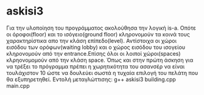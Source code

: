 # askisi3

Για την υλοποίηση του προγράμματος ακολούθησα την λογική is-a. Οπότε οι όροφοι(floor) και το ισόγειο(ground floor) κληρονομούν τα κοινά τους χαρακτηρίστικα απο την κλάση επίπεδο(level).  Αντίστοιχα οι χώροι εισόδου των ορόφων(waiting lobby) και ο χώρος εισόδου του ισογείου κληρονομούν από την entrance.Επίσης όλοι οι λοιποί χώροι(spaces)  κλρηονομομούν από την κλάση space. Όπως και στην πρώτη άσκηση για να τρέξει το πρόγραμμα πρέπει η χωρητικότητα του ασανσέρ να είναι τουλάχιστον 10 ώστε να δουλεύει σωστά η τυχαία επιλογή του πελάτη που θα εξυπηρετηθεί.
Εντολή μεταγλώττισης: g++ askisi3 building.cpp main.cpp
